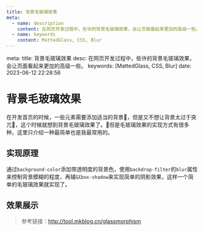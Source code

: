 ```yaml
---
title: 背景毛玻璃效果
meta:
  - name: description
    content: 在网页开发过程中，些许的背景毛玻璃效果，会让页面看起来更加的高级一些。
  - name: keywords
    content: MattedGlass, CSS, Blur
---
```


<route lang="yaml">
meta:
  title: 背景毛玻璃效果
  desc: 在网页开发过程中，些许的背景毛玻璃效果，会让页面看起来更加的高级一些。
  keywords: [MattedGlass, CSS, Blur]
  date: 2023-06-12 22:28:56
</route>

# 背景毛玻璃效果

在开发首页的时候，一些元素需要添加适当的背景🌁，但是又不想让背景太过于突兀🧐，这个时候就想到背景毛玻璃效果了。😬但是毛玻璃效果的实现方式有很多种，这里只介绍一种最简单也是我最常用的。

## 实现原理

通过`background-color`添加带透明度的背景色，使用`backdrop-filter`的`blur`属性来控制背景模糊的程度，再辅以`box-shadow`来实现简单的阴影效果，这样一个简单的毛玻璃效果就实现了。

## 效果展示

<script setup>
  import Demo from './components/demo.vue'
</script>

<Demo></Demo>

> 参考链接：http://tool.mkblog.cn/glassmorphism
